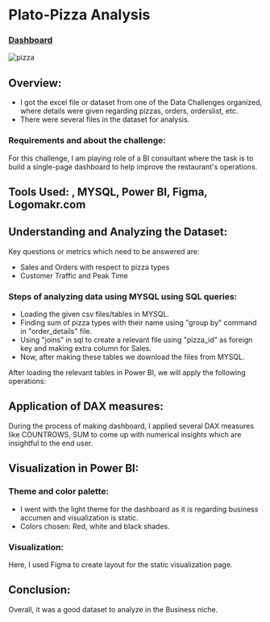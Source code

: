 # Plato-Pizza Analysis 

### [Dashboard](https://lnkd.in/dGJjm5iJ)

![pizza](https://user-images.githubusercontent.com/72240938/207145175-6fe666d8-9611-4089-80c3-d8d9be392ec5.jpg)


## Overview:

* I got the excel file or dataset from one of the Data Challenges organized, where details were given regarding pizzas, orders, orderslist, etc.
* There were several files in the dataset for analysis.

### Requirements and about the challenge:
For this challenge, I am playing role of a BI consultant where the task is to build a single-page dashboard to help improve the restaurant's operations.

## Tools Used: , MYSQL, Power BI, Figma, Logomakr.com

## Understanding and Analyzing the Dataset:

Key questions or metrics which need to be answered are:
* Sales and Orders with respect to pizza types
* Customer Traffic and Peak Time

### Steps of analyzing data using MYSQL using SQL queries:
* Loading the given csv files/tables in MYSQL.
* Finding sum of pizza types with their name using "group by" command in "order_details" file.
* Using "joins" in sql to create a relevant file using "pizza_id" as foreign key and making extra column for Sales.
* Now, after making these tables we download the files from MYSQL.

After loading the relevant tables in Power BI, we will apply the following operations:

## Application of DAX measures:
During the process of making dashboard, I applied several DAX measures like COUNTROWS, SUM to come up with numerical insights which are insightful to the end user.


## Visualization in Power BI:

### Theme and color palette:
* I went with the light theme for the dashboard as it is regarding business accumen and visualization is static.
* Colors chosen: Red, white and black shades.

### Visualization:
Here, I used Figma to create layout for the static visualization page.

## Conclusion:
Overall, it was a good dataset to analyze in the Business niche.





